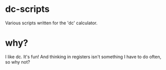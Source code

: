 # dc-scripts

Various scripts written for the 'dc' calculator.

# why?

I like dc. It's fun! And thinking in registers isn't
something I have to do often, so why not?
